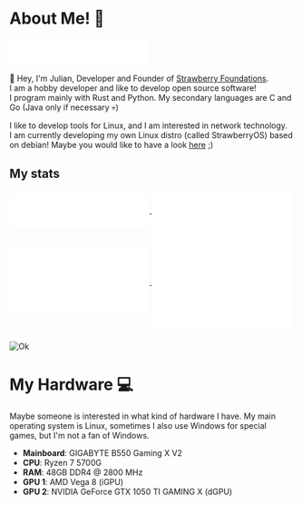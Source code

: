 # About Me! 🍓
<a href="https://github.com/Juliandev02">
  <img align="center" width="49%" src="./header.svg" />
</a>
<br/>

👋 Hey, I'm Julian, Developer and Founder of [Strawberry Foundations](https://github.com/Strawberry-Foundations). <br>
I am a hobby developer and like to develop open source software! <br>
I program mainly with Rust and Python. 
My secondary languages are C and Go (Java only if necessary 💀)<br>

I like to develop tools for Linux, and I am interested in network technology.<br>
I am currently developing my own Linux distro (called StrawberryOS) based on debian! Maybe you would like to have a look [here](https://github.com/Strawberry-Foundations/sbos-live-iso) ;)

## My stats
<a href="https://github.com/Juliandev02">
  <img align="center" width="49%" src="./repositories.svg" />
</a>
<a href="https://github.com/Juliandev02">
  <img align="center" width="49%" src="./acti_comm.svg" />
</a>
<a href="https://github.com/Juliandev02">
    <img align="center" width="49%" src="./issue_pr_lang.svg" />
</a>
<a href="https://github.com/Juliandev02">
  <img align="center" width="49%" src="./github-habits.svg" />
</a>

![Ok](https://github-readme-stats.vercel.app/api?username=Juliandev02&count_private=true&show_icons=true&theme=transparent)

# My Hardware 💻
Maybe someone is interested in what kind of hardware I have. 
My main operating system is Linux, sometimes I also use Windows for special games, but I'm not a fan of Windows.

- **Mainboard**: GIGABYTE B550 Gaming X V2
- **CPU**: Ryzen 7 5700G
- **RAM**: 48GB DDR4 @ 2800 MHz
- **GPU 1**: AMD Vega 8 (iGPU)
- **GPU 2**: NVIDIA GeForce GTX 1050 TI GAMING X (dGPU)
